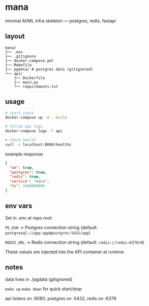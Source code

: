 # mana

minimal AI/ML infra skeleton — postgres, redis, fastapi

## layout
```
mana/
├── .env
├── .gitignore
├── docker-compose.yml
├── Makefile
├── pgdata/ # postgres data (gitignored)
└── api/
    ├── Dockerfile
    ├── main.py
    └── requirements.txt
```

## usage
```sh
# start stack
docker-compose up -d --build

# follow api logs
docker-compose logs -f api

# check health
curl -s localhost:8080/healthz
```

example response:
```json
{
  "ok": true,
  "postgres": true,
  "redis": true,
  "service": "mana",
  "ts": 1699999999
}
```

## env vars

Set in .env at repo root:

`PG_DSN` → Postgres connection string (default: `postgresql://app:app@postgres:5432/app`)

`REDIS_URL` → Redis connection string (default: `redis://redis:6379/0`)

These values are injected into the API container at runtime.

## notes

data lives in ./pgdata (gitignored)

`make up` `make down` for quick start/stop

api listens on :8080, postgres on :5432, redis on :6379
